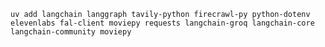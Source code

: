 
`uv add langchain langgraph tavily-python firecrawl-py python-dotenv elevenlabs fal-client moviepy requests langchain-groq langchain-core langchain-community moviepy`
